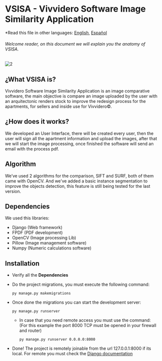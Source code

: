 # VSISA - Vivvidero Software Image Similarity Application

*Read this file in other languages: [English](README.md), [Español](README_ES.md)

###### Welcome reader, on this document we will explain you the anatomy of VSISA.

![2](https://user-images.githubusercontent.com/63880943/164364813-32a9ba10-1e65-4569-b97d-e3aa936109d4.jpg)


## ¿What VSISA is?

Vivvidero Software Image Similarity Application is an image comparative software, the main objective is compare an image uploaded by the user with an arquitectonic renders stock
to improve the redesign process for the apartments, for sellers and inside use for Vivvidero©.

## ¿How does it works?

We developed an User Interface, there will be created every user, then the user will sign all the apartment information and upload the images, after that
we will start the image processing, once finished the software will send an email with the process pdf.

## Algorithm

We’ve used 2 algorithms for the comparison, SIFT and SURF, both of them came with OpenCV. And we've added a basic instance segmentation to improve 
the objects detection, this feature is still being tested for the last version.

## Dependencies

  We used this libraries:
  
  - Django (Web framework)
  - FPDF (PDF development)
  - OpenCV (Image processing Lib)
  - Pillow (Image management software)
  - Numpy (Numeric calculations software)

## Installation

  - Verify all the **Dependencies**
  - Do the project migrations, you must execute the following command:
  
    ```
    py manage.py makemigrations
    ```
  - Once done the migrations you can start the development server:
  
    ```
    py manage.py runserver
    ```
    - In case that you need remote access you must use the command: (For this example the port 8000 TCP must be opened in your firewall and router)
    
      ```
      py manage.py runserver 0.0.0.0:8000
      ```
      
  - Done! The project is remotely joinable from the url 127.0.0.1:8000 if its local. For remote you must check the [Django documentation](https://docs.djangoproject.com/en/4.0/)


    
    
  
  


 

